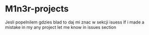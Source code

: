 # M1n3r-projects
Jesli popelnilem gdzies blad to daj mi znac w sekcji isuess
If i made a mistake in my any project let me know in issues section
